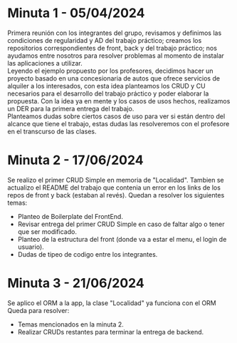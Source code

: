 # Minuta 1 - 05/04/2024
Primera reunión con los integrantes del grupo, revisamos y definimos las condiciones de regularidad y AD del trabajo práctico; creamos los repositorios correspondientes de front, back y del trabajo práctico; nos ayudamos entre nosotros para resolver problemas al momento de instalar las aplicaciones a utilizar.  <br>
Leyendo el ejemplo propuesto por los profesores, decidimos hacer un proyecto basado en una concesionaria de autos que ofrece servicios de alquiler a los interesados, con esta idea planteamos los CRUD y CU necesarios para el desarrollo del trabajo práctico y poder elaborar la propuesta. Con la idea ya en mente y los casos de usos hechos, realizamos un DER para la primera entrega del trabajo. <br>
Planteamos dudas sobre ciertos casos de uso para ver si están dentro del alcance que tiene el trabajo, estas dudas las resolveremos con el profesore en el transcurso de las clases.  

# Minuta 2 - 17/06/2024
Se realizo el primer CRUD Simple en memoria de "Localidad". Tambien se actualizo el README del trabajo que contenia un error en los links de los repos de front y back (estaban al revés).
Quedan a resolver los siguientes temas:
* Planteo de Boilerplate del FrontEnd.
* Revisar entrega del primer CRUD Simple en caso de faltar algo o tener que ser modificado.
* Planteo de la estructura del front (donde va a estar el menu, el login de usuario).
* Dudas de tipeo de codigo entre los integrantes.

# Minuta 3 - 21/06/2024
Se aplico el ORM a la app, la clase "Localidad" ya funciona con el ORM
Queda para resolver:
* Temas mencionados en la minuta 2.
* Realizar CRUDs restantes para terminar la entrega de backend.